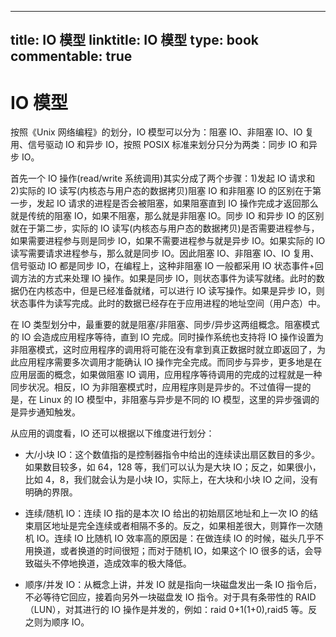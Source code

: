 
---
title: IO 模型
linktitle: IO 模型
type: book
commentable: true
---

# IO 模型

按照《Unix 网络编程》的划分，IO 模型可以分为：阻塞 IO、非阻塞 IO、IO 复用、信号驱动 IO 和异步 IO，按照 POSIX 标准来划分只分为两类：同步 IO 和异步 IO。

首先一个 IO 操作(read/write 系统调用)其实分成了两个步骤：1)发起 IO 请求和 2)实际的 IO 读写(内核态与用户态的数据拷贝)阻塞 IO 和非阻塞 IO 的区别在于第一步，发起 IO 请求的进程是否会被阻塞，如果阻塞直到 IO 操作完成才返回那么就是传统的阻塞 IO，如果不阻塞，那么就是非阻塞 IO。同步 IO 和异步 IO 的区别就在于第二步，实际的 IO 读写(内核态与用户态的数据拷贝)是否需要进程参与，如果需要进程参与则是同步 IO，如果不需要进程参与就是异步 IO。如果实际的 IO 读写需要请求进程参与，那么就是同步 IO。因此阻塞 IO、非阻塞 IO、IO 复用、信号驱动 IO 都是同步 IO，在编程上，这种非阻塞 IO 一般都采用 IO 状态事件+回调方法的方式来处理 IO 操作。如果是同步 IO，则状态事件为读写就绪。此时的数据仍在内核态中，但是已经准备就绪，可以进行 IO 读写操作。如果是异步 IO，则状态事件为读写完成。此时的数据已经存在于应用进程的地址空间（用户态）中。

在 IO 类型划分中，最重要的就是阻塞/非阻塞、同步/异步这两组概念。阻塞模式的 IO 会造成应用程序等待，直到 IO 完成。同时操作系统也支持将 IO 操作设置为非阻塞模式，这时应用程序的调用将可能在没有拿到真正数据时就立即返回了，为此应用程序需要多次调用才能确认 IO 操作完全完成。而同步与异步，更多地是在应用层面的概念，如果做阻塞 IO 调用，应用程序等待调用的完成的过程就是一种同步状况。相反，IO 为非阻塞模式时，应用程序则是异步的。不过值得一提的是，在 Linux 的 IO 模型中，非阻塞与异步是不同的 IO 模型，这里的异步强调的是异步通知触发。

从应用的调度看，IO 还可以根据以下维度进行划分：

- 大/小块 IO：这个数值指的是控制器指令中给出的连续读出扇区数目的多少。如果数目较多，如 64，128 等，我们可以认为是大块 IO；反之，如果很小，比如 4，8，我们就会认为是小块 IO，实际上，在大块和小块 IO 之间，没有明确的界限。

- 连续/随机 IO：连续 IO 指的是本次 IO 给出的初始扇区地址和上一次 IO 的结束扇区地址是完全连续或者相隔不多的。反之，如果相差很大，则算作一次随机 IO。连续 IO 比随机 IO 效率高的原因是：在做连续 IO 的时候，磁头几乎不用换道，或者换道的时间很短；而对于随机 IO，如果这个 IO 很多的话，会导致磁头不停地换道，造成效率的极大降低。

- 顺序/并发 IO：从概念上讲，并发 IO 就是指向一块磁盘发出一条 IO 指令后，不必等待它回应，接着向另外一块磁盘发 IO 指令。对于具有条带性的 RAID（LUN），对其进行的 IO 操作是并发的，例如：raid 0+1(1+0),raid5 等。反之则为顺序 IO。
    